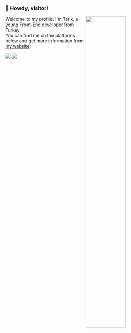 ### 👋 Howdy, visitor!

<img width="50%" align="right" src="https://github-readme-stats.vercel.app/api?username=tarikcoskun&theme=nord&show_icons=true&hide_border=true&bg_color=161b22&hide=issues&hide_title=true&border_radius=8">

Welcome to my profile. I'm Tarık, a young Front-End developer from Turkey.  
You can find me on the platforms below and get more information from [my website](https://tarikcoskun.xyz/)!

<a href="https://discord.com/users/474537652943847444"><img src="https://shields.io/badge/-Discord-8697f6?logo=discord&logoColor=fff" /></a>
<a href="https://twitter.com/itstarikcoskun"><img src="https://shields.io/badge/-Twitter-009ded?logo=twitter&logoColor=fff" /></a>
